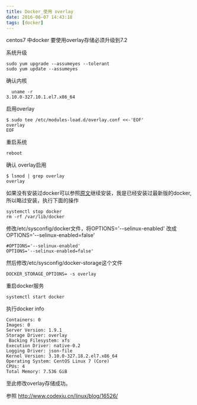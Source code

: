 ```yaml
---
title: Docker_使用 overlay
date: 2016-06-07 14:43:18
tags: [docker]
---
```


centos7 中docker 要使用overlay存储必须升级到7.2

<!--more-->
系统升级
```
sudo yum upgrade --assumeyes --tolerant
sudo yum update --assumeyes
```

确认内核
```
  uname -r
3.10.0-327.10.1.el7.x86_64
```

启用overlay
```
$ sudo tee /etc/modules-load.d/overlay.conf <<-'EOF'
overlay
EOF
```
重启系统
```
reboot
```

确认 overlay启用

```
$ lsmod | grep overlay
overlay
```
如果没有安装过docker可以参照[原文](http://www.codexiu.cn/linux/blog/16526/)继续安装，我是已经安装过最新版的docker,所以略过安装，执行下面的操作

```
systemctl stop docker 
rm -rf /var/lib/docker
```

修改/etc/sysconfig/docker文件，将OPTIONS='--selinux-enabled' 改成 OPTIONS='--selinux-enabled=false'
```
#OPTIONS='--selinux-enabled'
OPTIONS='--selinux-enabled=false'
```

然后修改/etc/sysconfig/docker-storage这个文件
```
DOCKER_STORAGE_OPTIONS= -s overlay

```
重启docker服务
```
systemctl start docker
```
执行docker info
```
Containers: 0
Images: 0
Server Version: 1.9.1
Storage Driver: overlay
 Backing Filesystem: xfs
Execution Driver: native-0.2
Logging Driver: json-file
Kernel Version: 3.10.0-327.18.2.el7.x86_64
Operating System: CentOS Linux 7 (Core)
CPUs: 4
Total Memory: 7.536 GiB

```
至此修改overlay存储成功。

参照
http://www.codexiu.cn/linux/blog/16526/


